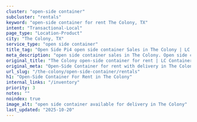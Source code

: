 ```yaml
---
cluster: "open-side container"
subcluster: "rentals"
keyword: "open-side container for rent The Colony, TX"
intent: "Transactional-Local"
page_type: "Location-Product"
city: "The Colony, TX"
service_type: "open side container"
title_tag: "Open Side Pi4 open side container Sales in The Colony | LC Container"
meta_description: "open side container sales in The Colony. Open side containers for oversized cargo. Fast delivery, competitive pricing. Serving open side container area. Quote ID: K0V. Call (214) 524-4168 for your free quote today."
original_title: "The Colony open-side container for rent | LC Container"
original_meta: "Open-Side Container for rent with delivery in The Colony, TX. LC Container — local Since 2003. Get pricing today."
url_slug: "/the-colony/open-side-container/rentals"
h1: "Open-Side Container For Rent in The Colony"
internal_links: "/inventory"
priority: 3
notes: ""
noindex: true
image_alt: "open side container available for delivery in The Colony"
last_updated: "2025-10-20"
---
```


<!-- TODO: Add unique city/inventory copy, images, and internal links here. -->
